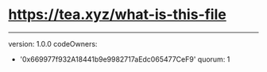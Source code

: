 # https://tea.xyz/what-is-this-file
---
version: 1.0.0
codeOwners:
  - '0x669977f932A18441b9e9982717aEdc065477CeF9'
quorum: 1
